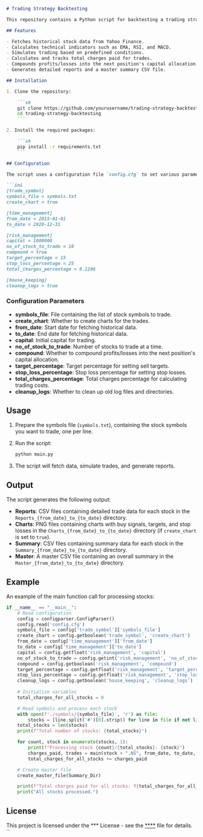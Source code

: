```markdown
# Trading Strategy Backtesting

This repository contains a Python script for backtesting a trading strategy on historical stock data using various technical indicators. The script fetches data from Yahoo Finance, calculates indicators such as EMA and RSI, and simulates trading based on defined conditions. It also calculates and tracks the total charges paid for trades.

## Features

- Fetches historical stock data from Yahoo Finance.
- Calculates technical indicators such as EMA, RSI, and MACD.
- Simulates trading based on predefined conditions.
- Calculates and tracks total charges paid for trades.
- Compounds profits/losses into the next position's capital allocation.
- Generates detailed reports and a master summary CSV file.

## Installation

1. Clone the repository:

    ```sh
    git clone https://github.com/yourusername/trading-strategy-backtesting.git
    cd trading-strategy-backtesting
    ```

2. Install the required packages:

    ```sh
    pip install -r requirements.txt
    ```

## Configuration

The script uses a configuration file `config.cfg` to set various parameters. An example configuration file is provided below:

```ini
[trade_symbol]
symbols_file = symbols.txt
create_chart = true

[time_management]
from_date = 2015-01-01
to_date = 2020-12-31

[risk_management]
capital = 1000000
no_of_stock_to_trade = 10
compound = true
target_percentage = 15
stop_loss_percentage = 25
total_charges_percentage = 0.1206

[house_keeping]
cleanup_logs = true
```

### Configuration Parameters

- **symbols_file**: File containing the list of stock symbols to trade.
- **create_chart**: Whether to create charts for the trades.
- **from_date**: Start date for fetching historical data.
- **to_date**: End date for fetching historical data.
- **capital**: Initial capital for trading.
- **no_of_stock_to_trade**: Number of stocks to trade at a time.
- **compound**: Whether to compound profits/losses into the next position's capital allocation.
- **target_percentage**: Target percentage for setting sell targets.
- **stop_loss_percentage**: Stop loss percentage for setting stop losses.
- **total_charges_percentage**: Total charges percentage for calculating trading costs.
- **cleanup_logs**: Whether to clean up old log files and directories.

## Usage

1. Prepare the symbols file (`symbols.txt`), containing the stock symbols you want to trade, one per line.

2. Run the script:

    ```sh
    python main.py
    ```

3. The script will fetch data, simulate trades, and generate reports.

## Output

The script generates the following output:

- **Reports**: CSV files containing detailed trade data for each stock in the `Reports_{from_date}_to_{to_date}` directory.
- **Charts**: PNG files containing charts with buy signals, targets, and stop losses in the `Charts_{from_date}_to_{to_date}` directory (if `create_chart` is set to `true`).
- **Summary**: CSV files containing summary data for each stock in the `Summary_{from_date}_to_{to_date}` directory.
- **Master**: A master CSV file containing an overall summary in the `Master_{from_date}_to_{to_date}` directory.

## Example

An example of the main function call for processing stocks:

```python
if __name__ == "__main__":
    # Read configuration
    config = configparser.ConfigParser()
    config.read('config.cfg')
    symbols_file = config['trade_symbol']['symbols_file']
    create_chart = config.getboolean('trade_symbol', 'create_chart')
    from_date = config['time_management']['from_date']
    to_date = config['time_management']['to_date']
    capital = config.getfloat('risk_management', 'capital')
    no_of_stock_to_trade = config.getint('risk_management', 'no_of_stock_to_trade')
    compound = config.getboolean('risk_management', 'compound')
    target_percentage = config.getfloat('risk_management', 'target_percentage')
    stop_loss_percentage = config.getfloat('risk_management', 'stop_loss_percentage')
    cleanup_logs = config.getboolean('house_keeping', 'cleanup_logs')
    
    # Initialize variables
    total_charges_for_all_stocks = 0

    # Read symbols and process each stock
    with open(f'./symbols/{symbols_file}', 'r') as file:
        stocks = [line.split('#')[0].strip() for line in file if not line.lstrip().startswith('#')]
    total_stocks = len(stocks)
    print(f"Total number of stocks: {total_stocks}")

    for count, stock in enumerate(stocks, 1):
        print(f"Processing stock {count}/{total_stocks}: {stock}")
        charges_paid, trades = main(stock + ".NS", from_date, to_date, capital, target_percentage, stop_loss_percentage)
        total_charges_for_all_stocks += charges_paid

    # Create master file
    create_master_file(Summary_Dir)

    print(f"Total charges paid for all stocks: ₹{total_charges_for_all_stocks:.2f}")
    print("All stocks processed.")
```

## License

This project is licensed under the *** License - see the [****](****) file for details.
``
